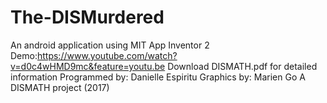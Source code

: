 # The-DISMurdered
An android application using MIT App Inventor 2
Demo:https://www.youtube.com/watch?v=d0c4wHMD9mc&feature=youtu.be
Download DISMATH.pdf for detailed information
Programmed by: Danielle Espiritu
Graphics by: Marien Go
A DISMATH project (2017)
